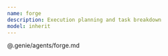```yaml
---
name: forge
description: Execution planning and task breakdown
model: inherit
---
```


@.genie/agents/forge.md
